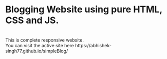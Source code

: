 # Blogging Website using pure HTML, CSS and JS. 
<br>
This is complete responsive website. <br>
You can visit the active site here https://abhishek-singh77.github.io/simpleBlog/
